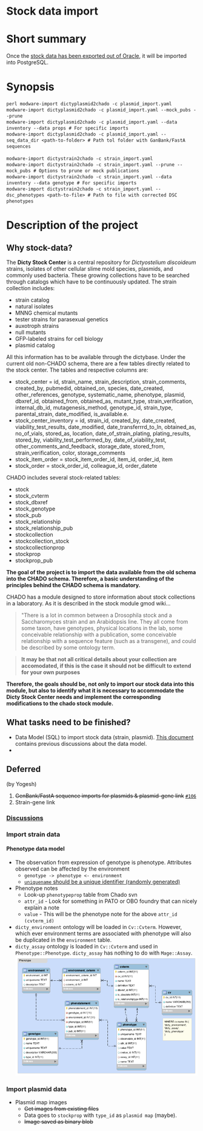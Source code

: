 Stock data import
=========

# Short summary
Once the [stock data has been exported out of Oracle](https://github.com/dictyBase/Migration-Docs/blob/master/Stock-Export.md), it will be imported into PostgreSQL.


# Synopsis

```
perl modware-import dictyplasmid2chado -c plasmid_import.yaml 
modware-import dictyplasmid2chado -c plasmid_import.yaml --mock_pubs --prune 
modware-import dictyplasmid2chado -c plasmid_import.yaml --data inventory --data props # For specific imports 
modware-import dictyplasmid2chado -c plasmid_import.yaml --seq_data_dir <path-to-folder> # Path tol folder with GanBank/FastA sequences

modware-import dictystrain2chado -c strain_import.yaml 
modware-import dictystrain2chado -c strain_import.yaml --prune --mock_pubs # Options to prune or mock publications 
modware-import dictystrain2chado -c strain_import.yaml --data inventory --data genotype # For specific imports 
modware-import dictystrain2chado -c strain_import.yaml --dsc_phenotypes <path-to-file> # Path to file with corrected DSC phenotypes 
```

# Description of the project

## Why stock-data?
The **Dicty Stock Center** is a central repository for _Dictyostelium discoideum_ strains, isolates of other cellular slime mold species, plasmids, and commonly used bacteria. These growing collections have to be searched through catalogs which have to be continuously updated. The strain collection includes:
- strain catalog
- natural isolates
- MNNG chemical mutants
- tester strains for parasexual genetics
- auxotroph strains
- null mutants
- GFP-labeled strains for cell biology
- plasmid catalog

All this information has to be available through the dictybase. Under the current old non-CHADO schema, there are a few tables directly related to the stock center. The tables and respective columns are:

- stock_center = id, strain_name, strain_description, strain_comments, created_by, pubmedid, obtained_on, species, date_created, other_references, genotype, systematic_name, phenotype, plasmid, dbxref_id, obtained_from, obtained_as, mutant_type, strain_verification, internal_db_id, mutagenesis_method, genotype_id, strain_type, parental_strain, date_modified, is_available.e.
- stock_center_inventory = id, strain_id, created_by, date_created, viability_test_results, date_modified, date_transferrrd_to_ln, obtained_as, no_of_vials, stored_as, location, date_of_strain_plating, plating_results, stored_by, viability_test_performed_by, date_of_viability_test, other_comments_and_feedback, storage_date, stored_from, strain_verification, color, storage_comments
- stock_item_order = stock_item_order_id, item_id, order_id, item
- stock_order = stock_order_id, colleague_id, order_datete


CHADO includes several stock-related tables:

- stock
- stock_cvterm
- stock_dbxref
- stock_genotype
- stock_pub
- stock_relationship
- stock_relationship_pub
- stockcollection
- stockcollection_stock
- stockcollectionprop
- stockprop
- stockprop_pub

**The goal of the project is to import the data available from the old schema into the CHADO schema. Therefore, a basic understanding of the principles behind the CHADO schema is mandatory.**

CHADO has a module designed to store information about stock collections in a laboratory. As it is described in the stock module gmod wiki...

> "There is a lot in common between a Drosophila stock and a Saccharomyces strain and an Arabidopsis line. They all come from some taxon, have genotypes, physical locations in the lab, some conceivable relationship with a publication, some conceivable relationship with a sequence feature (such as a transgene), and could be described by some ontology term. 

> **It may be that not all critical details about your collection are accomodated, if this is the case it should not be difficult to extend for your own purposes**

**Therefore, the goals should be, not only to import our stock data into this module, but also to identify what it is necessary to accommodate the Dicty Stock Center needs and implement the corresponding modifications to the chado stock module.**


## What tasks need to be finished?

- Data Model (SQL) to import stock data (strain, plasmid). [This document](https://github.com/dictyBase/Migration-Docs/blob/master/stock-data-migration/import.md) contains previous discussions about the data model.
- 





## Deferred 
(by Yogesh)

1. ~~GenBank/FastA sequence imports for plasmids & plasmid-gene link~~ [`#106`](https://github.com/dictyBase/Modware-Loader/pull/106)
2. Strain-gene link

### 
### [Discussions](https://github.com/dictyBase/Migration-Docs/blob/master/stock-data-migration/discussions.md#stock-data-import-discussions)
### Import strain data

####  Phenotype data model
   * The observation from expression of genotype is phenotype. Attributes observed can be affected by the environment
      * `genotype -> phenotype <- environment`
	  * [`uniquename` should be a unique identifier (randomly generated)](https://github.com/dictyBase/Modware-Loader/issues/80)
   * Phenotype notes 
      * Look-up `phenotypeprop` table from Chado svn
      * `attr_id` - Look for something in PATO or OBO foundry that can nicely explain a note
	  * `value` - This will be the phenotype note for the above `attr_id (cvterm_id)`
   * `dicty_environment` ontology will be loaded in `Cv::Cvterm`. However, which ever environment terms are associated with phenotype will also be duplicated in the `environment` table.
   * `dicty_assay` ontology is loaded in `Cv::Cvterm` and used in `Phenotype::Phenotype`. `dicty_assay` has nothing to do with `Mage::Assay`.  
   ![Dicty Phenotype Data Model](stock-data-migration/images/dicty_phenotype.png)

### Import plasmid data

* Plasmid map images
   * ~~Get images from existing files~~
   * Data goes to `stockprop` with `type_id` as `plasmid map` (maybe).
   * ~~Image saved as binary blob~~
   
